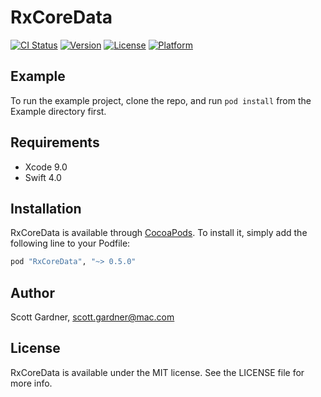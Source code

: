 # RxCoreData

[![CI Status](http://img.shields.io/travis/RxSwiftCommunity/RxCoreData.svg?style=flat)](https://travis-ci.org/RxSwiftCommunity/RxCoreData)
[![Version](https://img.shields.io/cocoapods/v/RxCoreData.svg?style=flat)](http://cocoapods.org/pods/RxCoreData)
[![License](https://img.shields.io/cocoapods/l/RxCoreData.svg?style=flat)](http://cocoapods.org/pods/RxCoreData)
[![Platform](https://img.shields.io/cocoapods/p/RxCoreData.svg?style=flat)](http://cocoapods.org/pods/RxCoreData)

## Example

To run the example project, clone the repo, and run `pod install` from the Example directory first.

## Requirements

* Xcode 9.0
* Swift 4.0

## Installation

RxCoreData is available through [CocoaPods](http://cocoapods.org). To install
it, simply add the following line to your Podfile:

```ruby
pod "RxCoreData", "~> 0.5.0"
```

## Author

Scott Gardner, scott.gardner@mac.com

## License

RxCoreData is available under the MIT license. See the LICENSE file for more info.
